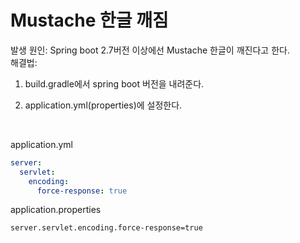 # Mustache 한글 깨짐

발생 원인: Spring boot 2.7버전 이상에선 Mustache 한글이 깨진다고 한다.
<br>
해결법: 
1. build.gradle에서 spring boot 버전을 내려준다.

2. application.yml(properties)에 설정한다.
<br>

application.yml
```yaml
server:
  servlet:
    encoding:
      force-response: true
```
application.properties
```properties
server.servlet.encoding.force-response=true
```